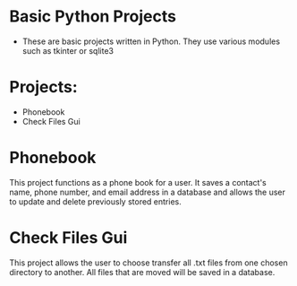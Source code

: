 # Basic Python Projects
- These are basic projects written in Python. They use various modules such as tkinter or sqlite3

# Projects:

- Phonebook
- Check Files Gui

# Phonebook

This project functions as a phone book for a user. It saves a contact's name, phone number, and
email address in a database and allows the user to update and delete previously stored entries.

# Check Files Gui

This project allows the user to choose transfer all .txt files from one chosen directory to another.
All files that are moved will be saved in a database.

